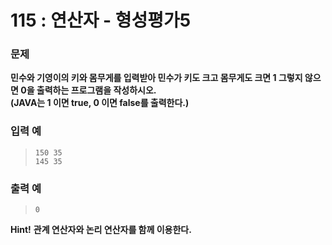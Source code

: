 # 115 : 연산자 - 형성평가5

### 문제
**민수와 기영이의 키와 몸무게를 입력받아 민수가 키도 크고 몸무게도 크면 1 그렇지 않으면 0을 출력하는 프로그램을 작성하시오.**  
**(JAVA는 1 이면 true, 0 이면 false를 출력한다.)**

### 입력 예
>     150 35
>     145 35

### 출력 예
>     0

**Hint!**
**관계 연산자와 논리 연산자를 함께 이용한다.**
